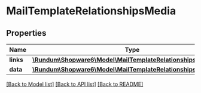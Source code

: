 # MailTemplateRelationshipsMedia

## Properties
Name | Type | Description | Notes
------------ | ------------- | ------------- | -------------
**links** | [**\Rundum\Shopware6\Model\MailTemplateRelationshipsMediaLinks**](MailTemplateRelationshipsMediaLinks.md) |  | [optional] 
**data** | [**\Rundum\Shopware6\Model\MailTemplateRelationshipsMediaData[]**](MailTemplateRelationshipsMediaData.md) |  | [optional] 

[[Back to Model list]](../../README.md#documentation-for-models) [[Back to API list]](../../README.md#documentation-for-api-endpoints) [[Back to README]](../../README.md)

